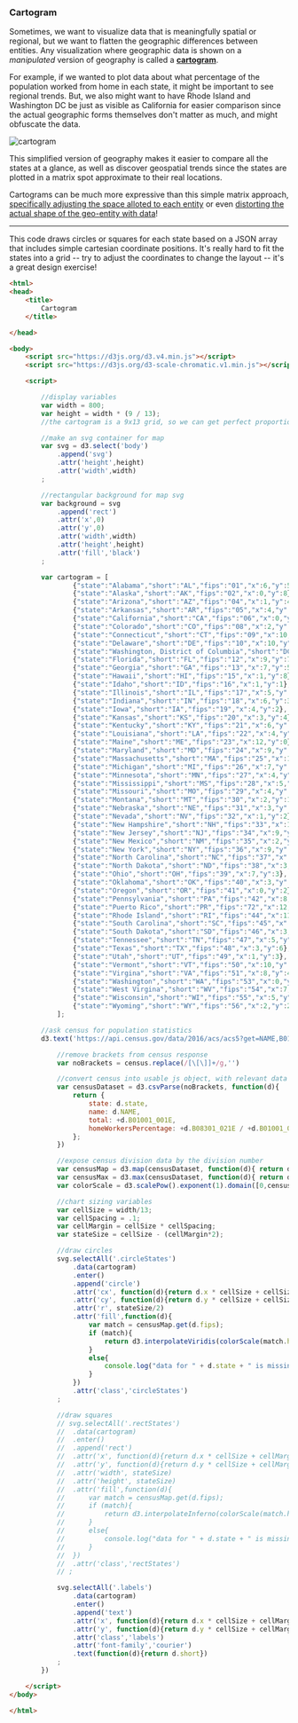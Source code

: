 ### Cartogram

Sometimes, we want to visualize data that is meaningfully spatial or regional, but we want to flatten the geographic differences between entities. Any visualization where geographic data is shown on a *manipulated* version of geography is called a [**cartogram**](https://en.wikipedia.org/wiki/Cartogram).

For example, if we wanted to plot data about what percentage of the population worked from home in each state, it might be important to see regional trends. But, we also might want to have Rhode Island and Washington DC be just as visible as California for easier comparison since the actual geographic forms themselves don't matter as much, and might obfuscate the data.

![cartogram](cartogram.png)

This simplified version of geography makes it easier to compare all the states at a glance, as well as discover geospatial trends since the states are plotted in a matrix spot approximate to their real locations.

Cartograms can be much more expressive than this simple matrix approach, [specifically adjusting the space alloted to each entity](https://medium.com/google-news-lab/tilegrams-make-your-own-cartogram-hexmaps-with-our-new-tool-df46894eeec1) or even [distorting the actual shape of the geo-entity with data](http://archive.worldmapper.org/thumbnails/mapindex1-12.html)!

-----

This code draws circles or squares for each state based on a JSON array that includes simple cartesian coordinate positions. It's really hard to fit the states into a grid -- try to adjust the coordinates to change the layout -- it's a great design exercise! 

```html
<html>
<head>
	<title>
		Cartogram 
	</title>

</head>

<body>
	<script src="https://d3js.org/d3.v4.min.js"></script>
	<script src="https://d3js.org/d3-scale-chromatic.v1.min.js"></script>

	<script>

		//display variables
		var width = 800;
		var height = width * (9 / 13);
		//the cartogram is a 9x13 grid, so we can get perfect proportions if we calculate the aspect ratio

		//make an svg container for map
		var svg = d3.select('body')
			.append('svg')
			.attr('height',height)
			.attr('width',width)
		;

		//rectangular background for map svg
		var background = svg
			.append('rect')
			.attr('x',0)
			.attr('y',0)
			.attr('width',width)
			.attr('height',height)
			.attr('fill','black')
		;

		var cartogram = [
				{"state":"Alabama","short":"AL","fips":"01","x":6,"y":5},
				{"state":"Alaska","short":"AK","fips":"02","x":0,"y":8},
				{"state":"Arizona","short":"AZ","fips":"04","x":1,"y":4},
				{"state":"Arkansas","short":"AR","fips":"05","x":4,"y":4},
				{"state":"California","short":"CA","fips":"06","x":0,"y":3},
				{"state":"Colorado","short":"CO","fips":"08","x":2,"y":3},
				{"state":"Connecticut","short":"CT","fips":"09","x":10,"y":3},
				{"state":"Delaware","short":"DE","fips":"10","x":10,"y":4},
				{"state":"Washington, District of Columbia","short":"DC","fips":"11","x":9,"y":5},
				{"state":"Florida","short":"FL","fips":"12","x":9,"y":7},
				{"state":"Georgia","short":"GA","fips":"13","x":7,"y":5},
				{"state":"Hawaii","short":"HI","fips":"15","x":1,"y":8},
				{"state":"Idaho","short":"ID","fips":"16","x":1,"y":1},
				{"state":"Illinois","short":"IL","fips":"17","x":5,"y":3},
				{"state":"Indiana","short":"IN","fips":"18","x":6,"y":3},
				{"state":"Iowa","short":"IA","fips":"19","x":4,"y":2},
				{"state":"Kansas","short":"KS","fips":"20","x":3,"y":4},
				{"state":"Kentucky","short":"KY","fips":"21","x":6,"y":4},
				{"state":"Louisiana","short":"LA","fips":"22","x":4,"y":5},
				{"state":"Maine","short":"ME","fips":"23","x":12,"y":0},
				{"state":"Maryland","short":"MD","fips":"24","x":9,"y":4},
				{"state":"Massachusetts","short":"MA","fips":"25","x":10,"y":2},
				{"state":"Michigan","short":"MI","fips":"26","x":7,"y":2},
				{"state":"Minnesota","short":"MN","fips":"27","x":4,"y":1},
				{"state":"Mississippi","short":"MS","fips":"28","x":5,"y":5},
				{"state":"Missouri","short":"MO","fips":"29","x":4,"y":3},
				{"state":"Montana","short":"MT","fips":"30","x":2,"y":1},
				{"state":"Nebraska","short":"NE","fips":"31","x":3,"y":3},
				{"state":"Nevada","short":"NV","fips":"32","x":1,"y":2},
				{"state":"New Hampshire","short":"NH","fips":"33","x":11,"y":1},
				{"state":"New Jersey","short":"NJ","fips":"34","x":9,"y":3},
				{"state":"New Mexico","short":"NM","fips":"35","x":2,"y":4},
				{"state":"New York","short":"NY","fips":"36","x":9,"y":2},
				{"state":"North Carolina","short":"NC","fips":"37","x":8,"y":5},
				{"state":"North Dakota","short":"ND","fips":"38","x":3,"y":1},
				{"state":"Ohio","short":"OH","fips":"39","x":7,"y":3},
				{"state":"Oklahoma","short":"OK","fips":"40","x":3,"y":5},
				{"state":"Oregon","short":"OR","fips":"41","x":0,"y":2},
				{"state":"Pennsylvania","short":"PA","fips":"42","x":8,"y":3},
				{"state":"Puerto Rico","short":"PR","fips":"72","x":12,"y":8},
				{"state":"Rhode Island","short":"RI","fips":"44","x":11,"y":3},
				{"state":"South Carolina","short":"SC","fips":"45","x":8,"y":6},
				{"state":"South Dakota","short":"SD","fips":"46","x":3,"y":2},
				{"state":"Tennessee","short":"TN","fips":"47","x":5,"y":4},
				{"state":"Texas","short":"TX","fips":"48","x":3,"y":6},
				{"state":"Utah","short":"UT","fips":"49","x":1,"y":3},
				{"state":"Vermont","short":"VT","fips":"50","x":10,"y":1},
				{"state":"Virgina","short":"VA","fips":"51","x":8,"y":4},
				{"state":"Washington","short":"WA","fips":"53","x":0,"y":1},
				{"state":"West Virgina","short":"WV","fips":"54","x":7,"y":4},
				{"state":"Wisconsin","short":"WI","fips":"55","x":5,"y":2},
				{"state":"Wyoming","short":"WY","fips":"56","x":2,"y":2}
			]; 

		//ask census for population statistics
	    d3.text('https://api.census.gov/data/2016/acs/acs5?get=NAME,B01001_001E,B08301_021E&for=state:*',function(census){

	    	//remove brackets from census response
	    	var noBrackets = census.replace(/[\[\]]+/g,'')

	    	//convert census into usable js object, with relevant data precomputed
	    	var censusDataset = d3.csvParse(noBrackets, function(d){
				return {
					state: d.state,
					name: d.NAME,
					total: +d.B01001_001E,
					homeWorkersPercentage: +d.B08301_021E / +d.B01001_001E
		      	};
	    	})

	    	//expose census division data by the division number
	    	var censusMap = d3.map(censusDataset, function(d){ return d.state });
	    	var censusMax = d3.max(censusDataset, function(d){ return d.homeWorkersPercentage });
			var colorScale = d3.scalePow().exponent(1).domain([0,censusMax]).range([0,1]);

	    	//chart sizing variables
	    	var cellSize = width/13;
	    	var cellSpacing = .1;
	    	var cellMargin = cellSize * cellSpacing;
	    	var stateSize = cellSize - (cellMargin*2);

	    	//draw circles
			svg.selectAll('.circleStates')
				.data(cartogram)
				.enter()
				.append('circle')
				.attr('cx', function(d){return d.x * cellSize + cellSize*.5 })
				.attr('cy', function(d){return d.y * cellSize + cellSize*.5 })
				.attr('r', stateSize/2)
				.attr('fill',function(d){
					var match = censusMap.get(d.fips); 
					if (match){
						return d3.interpolateViridis(colorScale(match.homeWorkersPercentage))
					}
					else{
						console.log("data for " + d.state + " is missing")
					}
				})
				.attr('class','circleStates')
			;

	    	//draw squares
			// svg.selectAll('.rectStates')
			// 	.data(cartogram)
			// 	.enter()
			// 	.append('rect')
			// 	.attr('x', function(d){return d.x * cellSize + cellMargin})
			// 	.attr('y', function(d){return d.y * cellSize + cellMargin})
			// 	.attr('width', stateSize)
			// 	.attr('height', stateSize)
			// 	.attr('fill',function(d){
			// 		var match = censusMap.get(d.fips); 
			// 		if (match){
			// 			return d3.interpolateInferno(colorScale(match.homeWorkersPercentage))
			// 		}
			// 		else{
			// 			console.log("data for " + d.state + " is missing")
			// 		}
			// 	})
			// 	.attr('class','rectStates')
			// ;

			svg.selectAll('.labels')
				.data(cartogram)
				.enter()
				.append('text')
				.attr('x', function(d){return d.x * cellSize + cellMargin + cellSize/4})
				.attr('y', function(d){return d.y * cellSize + cellMargin + cellSize/2})
				.attr('class','labels')
				.attr('font-family','courier')
				.text(function(d){return d.short})
			;
	    })

	</script>
</body>

</html>
```
